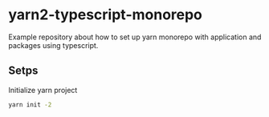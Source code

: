 # yarn2-typescript-monorepo
Example repository about how to set up yarn monorepo with application and packages using typescript.

## Setps
Initialize yarn project
```sh
yarn init -2
```
